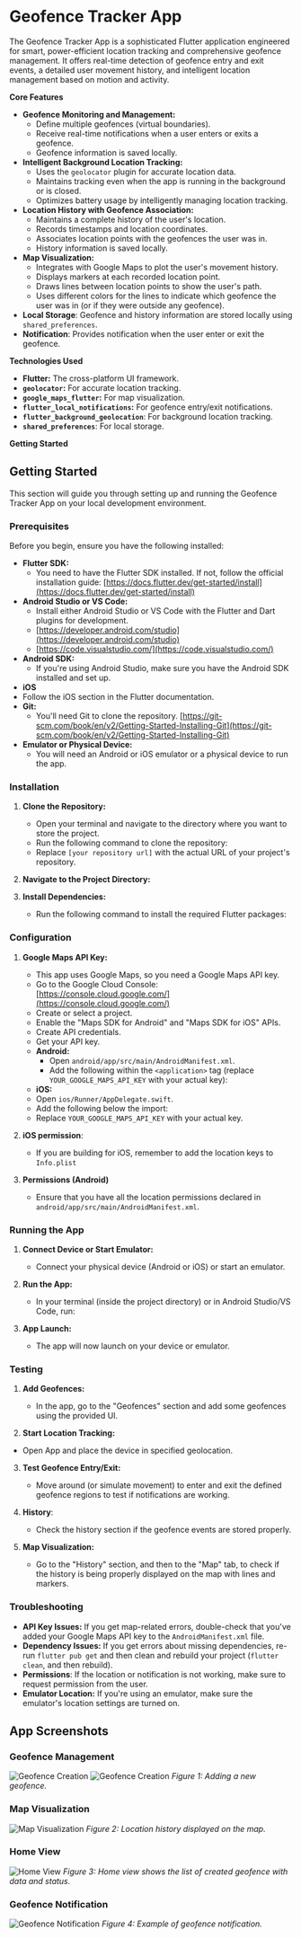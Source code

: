 # Geofence Tracker App

The Geofence Tracker App is a sophisticated Flutter application engineered for smart, power-efficient location tracking and comprehensive geofence management. It offers real-time detection of geofence entry and exit events, a detailed user movement history, and intelligent location management based on motion and activity.

**Core Features**

*   **Geofence Monitoring and Management:**
    *   Define multiple geofences (virtual boundaries).
    *   Receive real-time notifications when a user enters or exits a geofence.
    *   Geofence information is saved locally.
*   **Intelligent Background Location Tracking:**
    *   Uses the `geolocator` plugin for accurate location data.
    *   Maintains tracking even when the app is running in the background or is closed.
    *   Optimizes battery usage by intelligently managing location tracking.
*   **Location History with Geofence Association:**
    *   Maintains a complete history of the user's location.
    *   Records timestamps and location coordinates.
    *   Associates location points with the geofences the user was in.
    *   History information is saved locally.
*   **Map Visualization:**
    *   Integrates with Google Maps to plot the user's movement history.
    *   Displays markers at each recorded location point.
    *   Draws lines between location points to show the user's path.
    *   Uses different colors for the lines to indicate which geofence the user was in (or if they were outside any geofence).
* **Local Storage**: Geofence and history information are stored locally using `shared_preferences`.
* **Notification**: Provides notification when the user enter or exit the geofence.

**Technologies Used**

*   **Flutter:** The cross-platform UI framework.
*   **`geolocator`:** For accurate location tracking.
*   **`google_maps_flutter`:** For map visualization.
*   **`flutter_local_notifications`:** For geofence entry/exit notifications.
*   **`flutter_background_geolocation`**: For background location tracking.
*   **`shared_preferences`**: For local storage.

**Getting Started**

## Getting Started

This section will guide you through setting up and running the Geofence Tracker App on your local development environment.

### Prerequisites

Before you begin, ensure you have the following installed:

*   **Flutter SDK:**
    *   You need to have the Flutter SDK installed. If not, follow the official installation guide: [https://docs.flutter.dev/get-started/install](https://docs.flutter.dev/get-started/install)
*   **Android Studio or VS Code:**
    *   Install either Android Studio or VS Code with the Flutter and Dart plugins for development.
    *   [https://developer.android.com/studio](https://developer.android.com/studio)
    *   [https://code.visualstudio.com/](https://code.visualstudio.com/)
*   **Android SDK:**
    *   If you're using Android Studio, make sure you have the Android SDK installed and set up.
*   **iOS**
*   Follow the iOS section in the Flutter documentation.
*   **Git:**
    *   You'll need Git to clone the repository. [https://git-scm.com/book/en/v2/Getting-Started-Installing-Git](https://git-scm.com/book/en/v2/Getting-Started-Installing-Git)
*   **Emulator or Physical Device:**
    *   You will need an Android or iOS emulator or a physical device to run the app.

### Installation

1.  **Clone the Repository:**

    *   Open your terminal and navigate to the directory where you want to store the project.
    *   Run the following command to clone the repository:
    *   Replace `[your repository url]` with the actual URL of your project's repository.
2.  **Navigate to the Project Directory:**
3.  **Install Dependencies:**

    *   Run the following command to install the required Flutter packages:
### Configuration

1.  **Google Maps API Key:**

    *   This app uses Google Maps, so you need a Google Maps API key.
    *   Go to the Google Cloud Console: [https://console.cloud.google.com/](https://console.cloud.google.com/)
    *   Create or select a project.
    *   Enable the "Maps SDK for Android" and "Maps SDK for iOS" APIs.
    *   Create API credentials.
    *   Get your API key.
    *   **Android:**
        *   Open `android/app/src/main/AndroidManifest.xml`.
        *   Add the following within the `<application>` tag (replace `YOUR_GOOGLE_MAPS_API_KEY` with your actual key):
    * **iOS:**
    * Open `ios/Runner/AppDelegate.swift`.
    * Add the following below the import:
    *   Replace `YOUR_GOOGLE_MAPS_API_KEY` with your actual key.
2. **iOS permission**:
    * If you are building for iOS, remember to add the location keys to `Info.plist`
3.  **Permissions (Android)**
    *   Ensure that you have all the location permissions declared in `android/app/src/main/AndroidManifest.xml`.
        <manifest xmlns:android="http://schemas.android.com/apk/res/android"> <uses-permission android:name="android.permission.ACCESS_FINE_LOCATION" /> </manifest>
### Running the App

1.  **Connect Device or Start Emulator:**

    *   Connect your physical device (Android or iOS) or start an emulator.
2.  **Run the App:**

    *   In your terminal (inside the project directory) or in Android Studio/VS Code, run:
3.  **App Launch:**

    *   The app will now launch on your device or emulator.

### Testing

1.  **Add Geofences:**

    *   In the app, go to the "Geofences" section and add some geofences using the provided UI.
2.  **Start Location Tracking:**
* Open App and place the device in specified geolocation.
3.  **Test Geofence Entry/Exit:**
    *   Move around (or simulate movement) to enter and exit the defined geofence regions to test if notifications are working.

4.  **History**:
    * Check the history section if the geofence events are stored properly.
5.  **Map Visualization:**

    *   Go to the "History" section, and then to the "Map" tab, to check if the history is being properly displayed on the map with lines and markers.

### Troubleshooting

*   **API Key Issues:** If you get map-related errors, double-check that you've added your Google Maps API key to the `AndroidManifest.xml` file.
*   **Dependency Issues:** If you get errors about missing dependencies, re-run `flutter pub get` and then clean and rebuild your project (`flutter clean`, and then rebuild).
* **Permissions**: If the location or notification is not working, make sure to request permission from the user.
*   **Emulator Location:** If you're using an emulator, make sure the emulator's location settings are turned on.

## App Screenshots

### Geofence Management

![Geofence Creation](assets/geofence_creation.png)
![Geofence Creation](assets/geofence_creation_alert.png)
_Figure 1: Adding a new geofence._

### Map Visualization

![Map Visualization](assets/location_tracking.png)
_Figure 2: Location history displayed on the map._

### Home View
![Home View](assets/history_view.png)
_Figure 3: Home view shows the list of created geofence with data and status._

### Geofence Notification
![Geofence Notification](assets/geofence_notification.png)
_Figure 4: Example of geofence notification._
